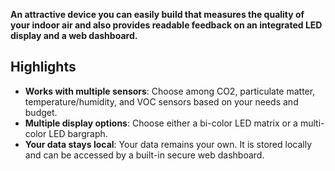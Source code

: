 **An attractive device you can easily build that measures the quality of your indoor air and also provides readable feedback on an integrated LED display and a web dashboard.**

## Highlights

- **Works with multiple sensors**: Choose among CO2, particulate matter, temperature/humidity, and VOC sensors based on your needs and budget.
- **Multiple display options**: Choose either a bi-color LED matrix or a multi-color LED bargraph.
- **Your data stays local**: Your data remains your own. It is stored locally and can be accessed by a built-in secure web dashboard.

